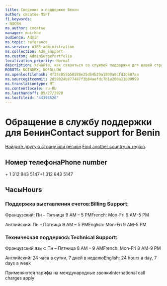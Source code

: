 ```yaml
---
title: Сведения о поддержке Бенин
author: cmcatee-MSFT
f1.keywords:
- NOCSH
ms.author: cmcatee
manager: mnirkhe
audience: Admin
ms.topic: reference
ms.service: o365-administration
ms.collection: Adm_Support
ms.custom: AdminSurgePortfolio
localization_priority: Normal
description: Узнайте, как связаться со службой поддержки для вашей страны или региона.
ROBOTS: NOINDEX, NOFOLLOW
ms.openlocfilehash: 4f28c055b50588e25db4b29a1800a9cfd3d687aa
ms.sourcegitcommit: 2d59b24b877487f3b84aefdc7b1e200a21009999
ms.translationtype: MT
ms.contentlocale: ru-RU
ms.lasthandoff: 05/27/2020
ms.locfileid: "44398526"
---
```

# <a name="contact-support-for-benin"></a><span data-ttu-id="f4800-103">Обращение в службу поддержки для Бенин</span><span class="sxs-lookup"><span data-stu-id="f4800-103">Contact support for Benin</span></span>

<span data-ttu-id="f4800-104">[Найдите другую страну или регион](../contact-support-for-business-products.md).</span><span class="sxs-lookup"><span data-stu-id="f4800-104">[Find another country or region](../contact-support-for-business-products.md).</span></span>

## <a name="phone-number"></a><span data-ttu-id="f4800-105">Номер телефона</span><span class="sxs-lookup"><span data-stu-id="f4800-105">Phone number</span></span>
<span data-ttu-id="f4800-106">+ 1 312 843 5147</span><span class="sxs-lookup"><span data-stu-id="f4800-106">+1 312 843 5147</span></span>

## <a name="hours"></a><span data-ttu-id="f4800-107">Часы</span><span class="sxs-lookup"><span data-stu-id="f4800-107">Hours</span></span>
### <a name="billing-support"></a><span data-ttu-id="f4800-108">Поддержка выставления счетов:</span><span class="sxs-lookup"><span data-stu-id="f4800-108">Billing Support:</span></span>

<span data-ttu-id="f4800-109">Французский: Пн – Пятница 9 AM – 5 PM</span><span class="sxs-lookup"><span data-stu-id="f4800-109">French: Mon-Fri 9 AM-5 PM</span></span>

<span data-ttu-id="f4800-110">Английский: Пн – Пятница 9 AM – 5 PM</span><span class="sxs-lookup"><span data-stu-id="f4800-110">English: Mon-Fri 9 AM-5 PM</span></span>

### <a name="technical-support"></a><span data-ttu-id="f4800-111">Техническая поддержка:</span><span class="sxs-lookup"><span data-stu-id="f4800-111">Technical Support:</span></span>

<span data-ttu-id="f4800-112">Французский язык: Пн – Пятница 8 AM – 9 AM</span><span class="sxs-lookup"><span data-stu-id="f4800-112">French: Mon-Fri 8 AM-9 PM</span></span>

<span data-ttu-id="f4800-113">Английский: 24 часа в сутки, 7 дней в неделю</span><span class="sxs-lookup"><span data-stu-id="f4800-113">English: 24 hours a day, 7 days a week</span></span>

<span data-ttu-id="f4800-114">Применяются тарифы на международные звонки</span><span class="sxs-lookup"><span data-stu-id="f4800-114">International call charges apply</span></span>
